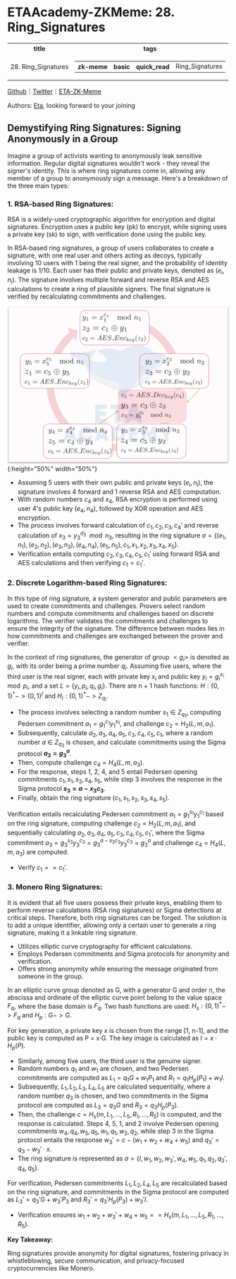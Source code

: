 # ETAAcademy-ZKMeme: 28. Ring_Signatures

<table>
  <tr>
    <th>title</th>
    <th>tags</th>
  </tr>
  <tr>
    <td>28. Ring_Signatures</td>
    <td>
      <table>
        <tr>
          <th>zk-meme</th>
          <th>basic</th>
          <th>quick_read</th>
          <td>Ring_Signatures</td>
        </tr>
      </table>
    </td>
  </tr>
</table>

[Github](https://github.com/ETAAcademy)｜[Twitter](https://twitter.com/ETAAcademy)｜[ETA-ZK-Meme](https://github.com/ETAAcademy/ETAAcademy-ZK-Meme)

Authors: [Eta](https://twitter.com/pwhattie), looking forward to your joining

## Demystifying Ring Signatures: Signing Anonymously in a Group

Imagine a group of activists wanting to anonymously leak sensitive information. Regular digital signatures wouldn't work - they reveal the signer's identity. This is where ring signatures come in, allowing any member of a group to anonymously sign a message. Here's a breakdown of the three main types:

### 1. RSA-based Ring Signatures:

RSA is a widely-used cryptographic algorithm for encryption and digital signatures. Encryption uses a public key (pk) to encrypt, while signing uses a private key (sk) to sign, with verification done using the public key.

In RSA-based ring signatures, a group of users collaborates to create a signature, with one real user and others acting as decoys, typically involving 10 users with 1 being the real signer, and the probability of identity leakage is 1/10. Each user has their public and private keys, denoted as $(e_i, n_i)$. The signature involves multiple forward and reverse RSA and AES calculations to create a ring of plausible signers. The final signature is verified by recalculating commitments and challenges.

![Ring_Signatures](images/28_ring.png){:height="50%" width="50%"}

- Assuming 5 users with their own public and private keys $(e_i, n_i)$, the signature involves 4 forward and 1 reverse RSA and AES computation.
- With random numbers $c_4$ and $x_4$, RSA encryption is performed using user 4's public key $(e_4, n_4)$, followed by XOR operation and AES encryption.
- The process involves forward calculation of $c_1, c_2, c_3, c_4'$ and reverse calculation of $x_3 = y_3^{d_3} \mod n_3$, resulting in the ring signature $σ = \{(e_1, n_1), (e_2, n_2), (e_3, n_3), (e_4, n_4), (e_5, n_5), c_1, x_1, x_2, x_3, x_4, x_5\}$.
- Verification entails computing $c_2, c_3, c_4, c_5, c_1'$ using forward RSA and AES calculations and then verifying $c_1 = c_1'$.

### 2. Discrete Logarithm-based Ring Signatures:

In this type of ring signature, a system generator and public parameters are used to create commitments and challenges. Provers select random numbers and compute commitments and challenges based on discrete logarithms. The verifier validates the commitments and challenges to ensure the integrity of the signature. The difference between modes lies in how commitments and challenges are exchanged between the prover and verifier.

In the context of ring signatures, the generator of group $< g_i >$ is denoted as $g_i$, with its order being a prime number $q_i$. Assuming five users, where the third user is the real signer, each with private key $x_i$ and public key $y_i = g_i^{x_i} \mod p_i$, and a set $L = \{y_i, p_i, q_i, g_i\}$. There are n + 1 hash functions: $H:\{0, 1\}^* -> \{0, 1\}^l$ and $H_i:\{0, 1\}^* -> Z_{q_i}$.

- The process involves selecting a random number $s_1 ∈ Z_{q_1}$, computing Pedersen commitment $a_1 = g_1^{c_1}y_1^{s_1}$, and challenge $c_2 = H_2(L,m, a_1)$.
- Subsequently, calculate $a_2, a_3, a_4, a_5, c_3, c_4, c_5, c_1$, where a random number $a$ ∈ $Z_{q_3}$ is chosen, and calculate commitments using the Sigma protocol **$a_3 = g_3^{a}$**.
- Then, compute challenge $c_4 = H_4(L, m, a_3)$.
- For the response, steps 1, 2, 4, and 5 entail Pedersen opening commitments $c_1, s_1, s_2, s_4, s_5$, while step 3 involves the response in the Sigma protocol **$s_3 = a - x_3c_3$**.
- Finally, obtain the ring signature $(c_1, s_1, s_2, s_3, s_4, s_5)$.

Verification entails recalculating Pedersen commitment $a_1 = g_1^{s_1}y_1^{c_1}$ based on the ring signature, computing challenge $c_2 = H_2(L, m, a_1)$, and sequentially calculating $a_2, a_3, a_4, a_5, c_3, c_4, c_5, c_1'$, where the Sigma commitment $a_3 = g_3^{s_3}y_3^{c_3}=g_3^{a-x_3c_3}y_3^{c_3}=g_3^a$ and challenge $c_4 = H_4(L, m, a_3)$ are computed.

- Verify $c_1 == c_1'$.

### 3. Monero Ring Signatures:

It is evident that all five users possess their private keys, enabling them to perform reverse calculations (RSA ring signatures) or Sigma detections at critical steps. Therefore, both ring signatures can be forged. The solution is to add a unique identifier, allowing only a certain user to generate a ring signature, making it a linkable ring signature.

- Utilizes elliptic curve cryptography for efficient calculations.
- Employs Pedersen commitments and Sigma protocols for anonymity and verification.
- Offers strong anonymity while ensuring the message originated from someone in the group.

In an elliptic curve group denoted as G, with a generator G and order n, the abscissa and ordinate of the elliptic curve point belong to the value space $F_q$, where the base domain is $F_q$. Two hash functions are used: $H_s:\{0, 1\}^*-> F_q$ and $H_p: G -> G$.

For key generation, a private key $x$ is chosen from the range [1, n-1], and the public key is computed as P = x·G. The key image is calculated as $I = x · H_p(P)$.

- Similarly, among five users, the third user is the genuine signer.
- Random numbers $q_1$ and $w_1$ are chosen, and two Pedersen commitments are computed as $L_1 = q_1G + w_1P_1$ and $R_1= q_1H_p(P_1) + w_1I$.
- Subsequently, $L_1, L_2, L_3, L_4, L_5$ are calculated sequentially, where a random number $q_3$ is chosen, and two commitments in the Sigma protocol are computed as $L_3 = q_3G$ and $R_3 = q_3H_p(P_3)$.
- Then, the challenge $c = H_s(m, L_1,...,L_5, R_1,...,R_5)$ is computed, and the response is calculated. Steps 4, 5, 1, and 2 involve Pedersen opening commitments $w_4, q_4, w_5, q_5, w_1, q_1, w_2, q_2$, while step 3 in the Sigma protocol entails the response $w_3' = c-(w_1 + w_2 + w_4 + w_5)$ and $q_3' = q_3 - w_3' · x$.
- The ring signature is represented as $σ = \{I, w_1, w_2, w_3', w_4, w_5, q_1, q_2, q_3', q_4, q_5\}$.

For verification, Pedersen commitments $L_1, L_2, L_4, L_5$ are recalculated based on the ring signature, and commitments in the Sigma protocol are computed as $L_3' = q_3'G + w_3'P_3$ and $R_3' = q_3'H_p(P_3)+w_3'I$.

- Verification ensures $w_1 + w_2 + w_3' + w_4 + w_5 == H_s(m, L_1,...,L_5, R_1,...,R_5)$.

**Key Takeaway:**

Ring signatures provide anonymity for digital signatures, fostering privacy in whistleblowing, secure communication, and privacy-focused cryptocurrencies like Monero.
